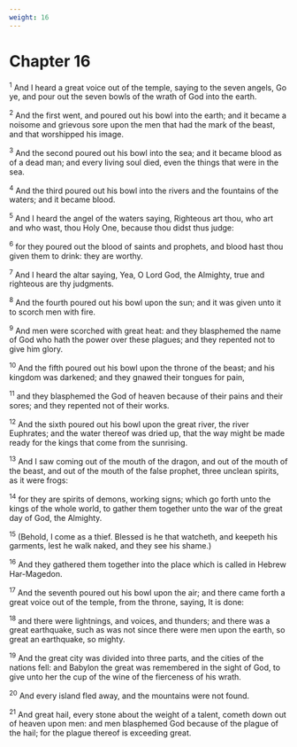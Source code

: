 ```yaml
---
weight: 16
---
```


# Chapter 16

<sup>1</sup> And I heard a great voice out of the temple, saying to the seven angels, Go ye, and pour out the seven bowls of the wrath of God into the earth. 

<sup>2</sup> And the first went, and poured out his bowl into the earth; and it became a noisome and grievous sore upon the men that had the mark of the beast, and that worshipped his image. 

<sup>3</sup> And the second poured out his bowl into the sea; and it became blood as of a dead man; and every living soul died, even the things that were in the sea. 

<sup>4</sup> And the third poured out his bowl into the rivers and the fountains of the waters; and it became blood. 

<sup>5</sup> And I heard the angel of the waters saying, Righteous art thou, who art and who wast, thou Holy One, because thou didst thus judge: 

<sup>6</sup> for they poured out the blood of saints and prophets, and blood hast thou given them to drink: they are worthy. 

<sup>7</sup> And I heard the altar saying, Yea, O Lord God, the Almighty, true and righteous are thy judgments. 

<sup>8</sup> And the fourth poured out his bowl upon the sun; and it was given unto it to scorch men with fire. 

<sup>9</sup> And men were scorched with great heat: and they blasphemed the name of God who hath the power over these plagues; and they repented not to give him glory. 

<sup>10</sup> And the fifth poured out his bowl upon the throne of the beast; and his kingdom was darkened; and they gnawed their tongues for pain, 

<sup>11</sup> and they blasphemed the God of heaven because of their pains and their sores; and they repented not of their works. 

<sup>12</sup> And the sixth poured out his bowl upon the great river, the river Euphrates; and the water thereof was dried up, that the way might be made ready for the kings that come from the sunrising. 

<sup>13</sup> And I saw coming out of the mouth of the dragon, and out of the mouth of the beast, and out of the mouth of the false prophet, three unclean spirits, as it were frogs: 

<sup>14</sup> for they are spirits of demons, working signs; which go forth unto the kings of the whole world, to gather them together unto the war of the great day of God, the Almighty. 

<sup>15</sup> (Behold, I come as a thief. Blessed is he that watcheth, and keepeth his garments, lest he walk naked, and they see his shame.) 

<sup>16</sup> And they gathered them together into the place which is called in Hebrew Har-Magedon. 

<sup>17</sup> And the seventh poured out his bowl upon the air; and there came forth a great voice out of the temple, from the throne, saying, It is done: 

<sup>18</sup> and there were lightnings, and voices, and thunders; and there was a great earthquake, such as was not since there were men upon the earth, so great an earthquake, so mighty. 

<sup>19</sup> And the great city was divided into three parts, and the cities of the nations fell: and Babylon the great was remembered in the sight of God, to give unto her the cup of the wine of the fierceness of his wrath. 

<sup>20</sup> And every island fled away, and the mountains were not found. 

<sup>21</sup> And great hail, every stone about the weight of a talent, cometh down out of heaven upon men: and men blasphemed God because of the plague of the hail; for the plague thereof is exceeding great. 


